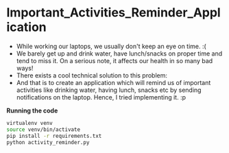 # Important_Activities_Reminder_Application

- While working our laptops, we usually don't keep an eye on time. :(
- We barely get up and drink water, have lunch/snacks on proper time and tend to miss it. On a serious note, it affects our health in so many bad ways! 
- There exists a cool technical solution to this problem:
- And that is to create an application which will remind us of important activities like drinking water, having lunch, snacks etc by sending notifications on the laptop.
  Hence, I tried implementing it. :p

**Running the code**

```bash
virtualenv venv
source venv/bin/activate
pip install -r requirements.txt
python activity_reminder.py
```
